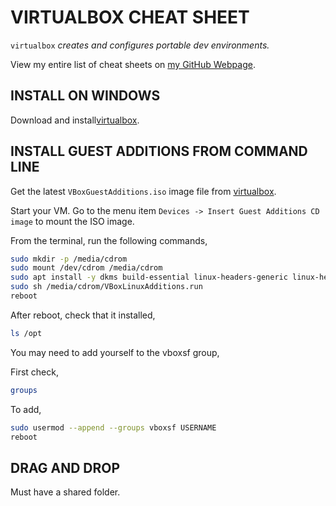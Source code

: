 # VIRTUALBOX CHEAT SHEET

`virtualbox` _creates and configures portable dev environments._

View my entire list of cheat sheets on
[my GitHub Webpage](https://jeffdecola.github.io/my-cheat-sheets/).

## INSTALL ON WINDOWS

Download and install[virtualbox](https://www.virtualbox.org/).

## INSTALL GUEST ADDITIONS FROM COMMAND LINE

Get the latest `VBoxGuestAdditions.iso` image file from
[virtualbox](http://download.virtualbox.org/virtualbox).

Start your VM.  Go to the menu item
`Devices -> Insert Guest Additions CD image`
to mount the ISO image.

From the terminal, run the following commands,

```bash
sudo mkdir -p /media/cdrom
sudo mount /dev/cdrom /media/cdrom
sudo apt install -y dkms build-essential linux-headers-generic linux-headers-$(uname -r)
sudo sh /media/cdrom/VBoxLinuxAdditions.run  
reboot
```

After reboot, check that it installed,

```bash
ls /opt
```

You may need to add yourself to the vboxsf group,

First check,

```bash
groups
```

To add,

```bash
sudo usermod --append --groups vboxsf USERNAME
reboot
```

## DRAG AND DROP

Must have a shared folder.

